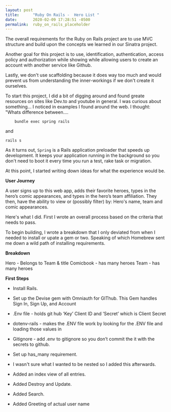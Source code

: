 ```yaml
---
layout: post
title:      "Ruby On Rails -  Hero List "
date:       2020-02-09 17:28:51 -0500
permalink:  ruby_on_rails_placeholder
---
```




The overall requirements for the Ruby on Rails project are to use MVC structure and build upon the concepts we learned in our Sinatra project.

Another goal for this project is to use, identification, authentication, access policy and authorization while showing while allowing users to create an account with another service like Github.

Lastly, we don't use scaffolding because it does way too much and would prevent us from understanding the  inner-workings if we don't create it ourselves.


To start this project, I did a bit of digging around and found greate resources on sites like Dev.to and youtube in general. I was curious about something... I noticed in examples I found around the web. I thought: "Whats difference between.... 
    
```
	bundle exec spring rails 
```

and 

```
rails s
```

As it turns out, `Spring` is a Rails application preloader that speeds up development. It keeps your application running in the background so you don't need to boot it every time you run a test, rake task or migration.

At this point, I started writing down ideas for what the experience would be.

**User Journey**

A user signs up to this web app, adds their favorite heroes, types in the hero’s comic appearances, and types in the hero’s team affiliation.  They then, have the ability to view or (possibly filter) by: Hero's name, team and comic appearances.

Here's what I did. First I wrote an overall process based on the criteria that needs to pass.

To begin building, I wrote a breakdown that I only deviated from when I needed to install or upate a gem or two. Speaking of which Homebrew sent me down a wild path of installing requirements.

**Breakdown**

Hero - Belongs to Team & title
Comicbook - has many heroes
Team - has many heroes


**First Steps**

* Install Rails.

* Set up the Devise gem with Omniauth for GIThub. This Gem handles Sign In, Sign Up, and Account

* .Env file - holds git hub ‘Key’ Client ID and ‘Secret’ which is Client Secret 

* dotenv-rails - makes the .ENV file work by looking for the .ENV file and loading those values in

* Gitignore - add .env to gitignore so you don’t commit the it with the secrets to github.


* Set up has_many requirement.

* I wasn't sure what I wanted to be nested so I added this afterwards.
 
* Added an index view of all entries.
 
* Added Destroy and Update.
 
* Added Search.
 
* Added Greeting of actual user name
 


